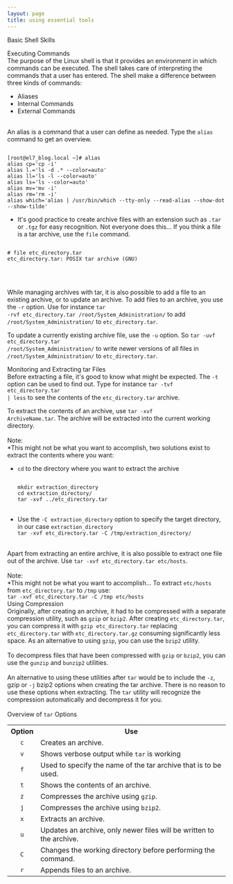```yaml
---
layout: page
title: using essential tools
---
```


Basic Shell Skills<br>

Executing Commands<br>
The purpose of the Linux shell is that it provides an environment in which commands can be executed. The shell takes care of interpreting the commands that a user has entered. The shell make a difference between three kinds of commands:<br>
<ul>
<li>Aliases</li>
<li>Internal Commands</li>
<li>External Commands</li>
</ul>
<br>
An alias is a command that a user can define as needed. Type the <code>alias</code> command to get an overview.
<pre><code>
[root@el7_blog.local ~]# alias
alias cp='cp -i'
alias l.='ls -d .* --color=auto'
alias ll='ls -l --color=auto'
alias ls='ls --color=auto'
alias mv='mv -i'
alias rm='rm -i'
alias which='alias | /usr/bin/which --tty-only --read-alias --show-dot --show-tilde'
</code></pre>

* It's good practice to create archive files with an extension such as <code>.tar</code> or <code>.tgz</code> for easy recognition. Not everyone does this... If you think a file is a tar archive, use the <code>file</code> command.<br>
<pre>
<code>
# file etc_directory.tar
etc_directory.tar: POSIX tar archive (GNU)
</code>
</pre><br>
While managing archives with tar, it is also possible to add a file to an existing archive, or to update an archive. To add files to an archive, you use the <code>-r</code> option. Use for instance <code>tar -rvf etc_directory.tar /root/System_Administration/</code> to add <code>/root/System_Administration/</code> to <code>etc_directory.tar</code>.<br>

To update a currently existing archive file, use the <code>-u</code> option. So <code>tar -uvf etc_directory.tar /root/System_Administration/</code> to write newer versions of all files in <code>/root/System_Administration/</code> to <code>etc_directory.tar</code>.<br>

Monitoring and Extracting tar Files<br>
Before extracting a file, it's good to know what might be expected. The <code>-t</code> option can be used to find out. Type for instance <code>tar -tvf etc_directory.tar | less</code> to see the contents of the <code>etc_directory.tar</code> archive.<br>

To extract the contents of an archive, use <code>tar -xvf ArchiveName.tar</code>. The archive will be extracted into the current working directory.<br>
<br>
Note:<br>
*This might not be what you want to accomplish, two solutions exist to extract the contents where you want:
<ul>

<li><code>cd</code> to the directory where you want to extract the archive</li>
<pre>
<code>
mkdir extraction_directory
cd extraction_directory/
tar -xvf ../etc_directory.tar
</code>
</pre>
<li>Use the <code>-C extraction_directory</code> option to specify the target directory, in our case <code>extraction_directory</code></li>
<code>tar -xvf etc_directory.tar -C /tmp/extraction_directory/</code>
</ul>
<br>
Apart from extracting an entire archive, it is also possible to extract one file out of the archive. Use <code>tar -xvf etc_directory.tar etc/hosts</code>.<br>
<br>
Note:<br>
*This might not be what you want to accomplish... To extract <code>etc/hosts</code> from <code>etc_directory.tar</code> to <code>/tmp</code> use:<br>
<code>tar -xvf etc_directory.tar -C /tmp etc/hosts</code>
<br>
Using Compression<br>
Originally, after creating an archive, it had to be compressed with a separate compression utility, such as <code>gzip</code> or <code>bzip2</code>. After creating <code>etc_directory.tar</code>, you can compress it with <code>gzip etc_directory.tar</code> replacing <code>etc_directory.tar</code> with <code>etc_directory.tar.gz</code> consuming significantly less space. As an alternative to using <code>gzip</code>, you can use the <code>bzip2</code> utility.<br>
<br>
To decompress files that have been compressed with <code>gzip</code> or <code>bzip2</code>, you can use the <code>gunzip</code> and <code>bunzip2</code> utilities.<br>
<br>
An alternative to using these utilities after <code>tar</code> would be to include the <code>-z</code>, gzip or <code>-j</code> bzip2 options when creating the tar archive. There is no reason to use these options when extracting. The <code>tar</code> utility will recognize the compression automatically and decompress it for you.<br>
<br>
Overview of <code>tar</code> Options
<table>
  <tr>
    <th>Option</th>
    <th>Use</th>
  </tr>
  <tr>
    <td align="center"><code>c</code></td>
    <td>Creates an archive.</td>
  </tr>
  <tr>
    <td align="center"><code>v</code></td>
    <td>Shows verbose output while <code>tar</code> is working</td>
  </tr>
  <tr>
    <td align="center"><code>f</code></td>
    <td>Used to specify the name of the tar archive that is to be used.</td>
  </tr>
  <tr>
    <td align="center"><code>t</code></td>
    <td>Shows the contents of an archive.</td>
  </tr>
  <tr>
    <td align="center"><code>z</code></td>
    <td>Compresses the archive using <code>gzip</code>.</td>
  </tr>
  <tr>
    <td align="center"><code>j</code></td>
    <td>Compresses the archive using <code>bzip2</code>.</td>
  </tr>
  <tr>
    <td align="center"><code>x</code></td>
    <td>Extracts an archive.</td>
  </tr>
  <tr>
    <td align="center"><code>u</code></td>
    <td>Updates an archive, only newer files will be written to the archive.</td>
  </tr>
  <tr>
    <td align="center"><code>C</code></td>
    <td>Changes the working directory before performing the command.</td>
  </tr>
  <tr>
    <td align="center"><code>r</code></td>
    <td>Appends files to an archive.</td>
  </tr>
</table>
